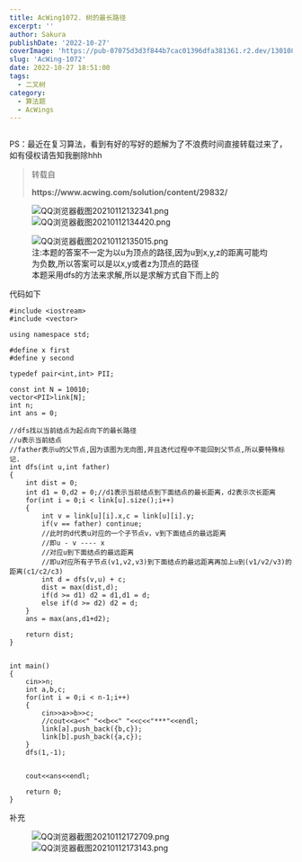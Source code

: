 ```yaml
---
title: AcWing1072. 树的最长路径
excerpt: '' 
author: Sakura
publishDate: '2022-10-27'
coverImage: 'https://pub-07075d3d3f844b7cac01396dfa381361.r2.dev/130108237_p0_master1200.jpg' 
slug: 'AcWing-1072'
date: 2022-10-27 18:51:00
tags:
  - 二叉树
category:
  - 算法题
  - AcWings
---
```


<!-- wp:paragraph -->
<p><a href="http://106.14.114.97/wp-admin/edit.php?post_type=post"></a></p>
<!-- /wp:paragraph -->

<!-- wp:image {"id":437,"sizeSlug":"large","linkDestination":"none"} -->
<figure class="wp-block-image size-large"><img src="http://106.14.114.97/wp-content/uploads/2022/04/image-1024x779.png" alt="" class="wp-image-437"/></figure>
<!-- /wp:image -->

<!-- wp:paragraph -->
<p>PS：最近在复习算法，看到有好的写好的题解为了不浪费时间直接转载过来了，如有侵权请告知我删除hhh</p>
<!-- /wp:paragraph -->

<!-- wp:quote -->
<blockquote class="wp-block-quote"><p>转载自</p><p><strong>https://www.acwing.com/solution/content/29832/</strong></p></blockquote>
<!-- /wp:quote -->

<!-- wp:paragraph -->
<p></p>
<!-- /wp:paragraph -->

<!-- wp:image -->
<figure class="wp-block-image"><img src="https://cdn.acwing.com/media/article/image/2021/01/12/42785_8942e62a54-QQ%E6%B5%8F%E8%A7%88%E5%99%A8%E6%88%AA%E5%9B%BE20210112132341.png" alt="QQ浏览器截图20210112132341.png"/><figcaption><img src="https://cdn.acwing.com/media/article/image/2021/01/12/42785_51d8f82a54-QQ%E6%B5%8F%E8%A7%88%E5%99%A8%E6%88%AA%E5%9B%BE20210112134420.png" alt="QQ浏览器截图20210112134420.png"></figcaption></figure>
<!-- /wp:image -->

<!-- wp:image -->
<figure class="wp-block-image"><img src="https://cdn.acwing.com/media/article/image/2021/01/12/42785_2bc0d6e854-QQ%E6%B5%8F%E8%A7%88%E5%99%A8%E6%88%AA%E5%9B%BE20210112135015.png" alt="QQ浏览器截图20210112135015.png"/><figcaption>注:本题的答案不一定为以u为顶点的路径,因为u到x,y,z的距离可能均为负数,所以答案可以是以x,y或者z为顶点的路径<br>本题采用dfs的方法来求解,所以是求解方式自下而上的</figcaption></figure>
<!-- /wp:image -->

<!-- wp:paragraph -->
<p>代码如下</p>
<!-- /wp:paragraph -->

<!-- wp:code -->
<pre class="wp-block-code"><code>#include &lt;iostream&gt;
#include &lt;vector&gt;

using namespace std;

#define x first
#define y second

typedef pair&lt;int,int&gt; PII;

const int N = 10010;
vector&lt;PII&gt;link&#91;N];
int n;
int ans = 0;

//dfs找以当前结点为起点向下的最长路径
//u表示当前结点
//father表示u的父节点,因为该图为无向图,并且迭代过程中不能回到父节点,所以要特殊标记.
int dfs(int u,int father)
{
    int dist = 0;
    int d1 = 0,d2 = 0;//d1表示当前结点到下面结点的最长距离，d2表示次长距离
    for(int i = 0;i &lt; link&#91;u].size();i++)
    {
        int v = link&#91;u]&#91;i].x,c = link&#91;u]&#91;i].y;
        if(v == father) continue;
        //此时的d代表u对应的一个子节点v，v到下面结点的最远距离
        //即u - v ---- x
        //对应u到下面结点的最远距离
        //即u对应所有子节点(v1,v2,v3)到下面结点的最远距离再加上u到(v1/v2/v3)的距离(c1/c2/c3)
        int d = dfs(v,u) + c;
        dist = max(dist,d);
        if(d &gt;= d1) d2 = d1,d1 = d;
        else if(d &gt;= d2) d2 = d;
    }
    ans = max(ans,d1+d2);
    
    return dist;
}


int main()
{
    cin&gt;&gt;n;
    int a,b,c;
    for(int i = 0;i &lt; n-1;i++)
    {
        cin&gt;&gt;a&gt;&gt;b&gt;&gt;c;
        //cout&lt;&lt;a&lt;&lt;" "&lt;&lt;b&lt;&lt;" "&lt;&lt;c&lt;&lt;"***"&lt;&lt;endl;
        link&#91;a].push_back({b,c});
        link&#91;b].push_back({a,c});
    }
    dfs(1,-1);
    
    
    cout&lt;&lt;ans&lt;&lt;endl;
    
    return 0;
}</code></pre>
<!-- /wp:code -->

<!-- wp:paragraph -->
<p>补充</p>
<!-- /wp:paragraph -->

<!-- wp:image -->
<figure class="wp-block-image"><img src="https://cdn.acwing.com/media/article/image/2021/01/12/42785_ac55807454-QQ%E6%B5%8F%E8%A7%88%E5%99%A8%E6%88%AA%E5%9B%BE20210112172709.png" alt="QQ浏览器截图20210112172709.png"/><figcaption><img src="https://cdn.acwing.com/media/article/image/2021/01/12/42785_15b7728454-QQ%E6%B5%8F%E8%A7%88%E5%99%A8%E6%88%AA%E5%9B%BE20210112173143.png" alt="QQ浏览器截图20210112173143.png"></figcaption></figure>
<!-- /wp:image -->

